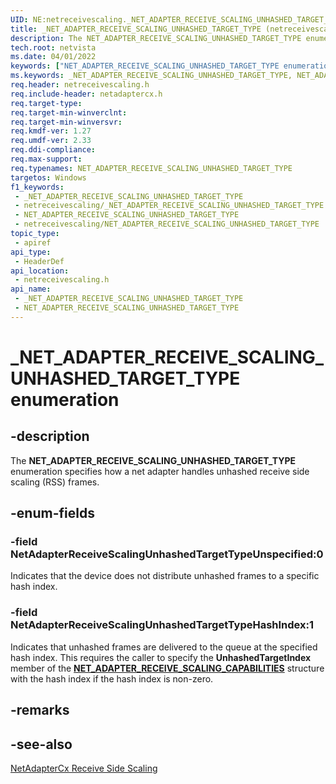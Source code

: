 ```yaml
---
UID: NE:netreceivescaling._NET_ADAPTER_RECEIVE_SCALING_UNHASHED_TARGET_TYPE
title: _NET_ADAPTER_RECEIVE_SCALING_UNHASHED_TARGET_TYPE (netreceivescaling.h)
description: The NET_ADAPTER_RECEIVE_SCALING_UNHASHED_TARGET_TYPE enumeration specifies how a net adapter handles unhashed receive side scaling (RSS) frames.
tech.root: netvista
ms.date: 04/01/2022
keywords: ["NET_ADAPTER_RECEIVE_SCALING_UNHASHED_TARGET_TYPE enumeration"]
ms.keywords: _NET_ADAPTER_RECEIVE_SCALING_UNHASHED_TARGET_TYPE, NET_ADAPTER_RECEIVE_SCALING_UNHASHED_TARGET_TYPE,
req.header: netreceivescaling.h
req.include-header: netadaptercx.h
req.target-type: 
req.target-min-winverclnt: 
req.target-min-winversvr: 
req.kmdf-ver: 1.27
req.umdf-ver: 2.33 
req.ddi-compliance: 
req.max-support: 
req.typenames: NET_ADAPTER_RECEIVE_SCALING_UNHASHED_TARGET_TYPE
targetos: Windows
f1_keywords:
 - _NET_ADAPTER_RECEIVE_SCALING_UNHASHED_TARGET_TYPE
 - netreceivescaling/_NET_ADAPTER_RECEIVE_SCALING_UNHASHED_TARGET_TYPE
 - NET_ADAPTER_RECEIVE_SCALING_UNHASHED_TARGET_TYPE
 - netreceivescaling/NET_ADAPTER_RECEIVE_SCALING_UNHASHED_TARGET_TYPE
topic_type:
 - apiref
api_type:
 - HeaderDef
api_location:
 - netreceivescaling.h
api_name:
 - _NET_ADAPTER_RECEIVE_SCALING_UNHASHED_TARGET_TYPE
 - NET_ADAPTER_RECEIVE_SCALING_UNHASHED_TARGET_TYPE
---
```


# _NET_ADAPTER_RECEIVE_SCALING_UNHASHED_TARGET_TYPE enumeration


## -description

The **NET_ADAPTER_RECEIVE_SCALING_UNHASHED_TARGET_TYPE** enumeration specifies how a net adapter handles unhashed receive side scaling (RSS) frames.

## -enum-fields

### -field NetAdapterReceiveScalingUnhashedTargetTypeUnspecified:0

Indicates that the device does not distribute unhashed frames to a specific hash index.

### -field NetAdapterReceiveScalingUnhashedTargetTypeHashIndex:1

Indicates that unhashed frames are delivered to the queue at the specified hash index. This requires the caller to specify the **UnhashedTargetIndex** member of the [**NET_ADAPTER_RECEIVE_SCALING_CAPABILITIES**](ns-netreceivescaling-_net_adapter_receive_scaling_capabilities.md) structure with the hash index if the hash index is non-zero.

## -remarks

## -see-also

[NetAdapterCx Receive Side Scaling](/windows-hardware/drivers/netcx/netadaptercx-receive-side-scaling-rss-)

